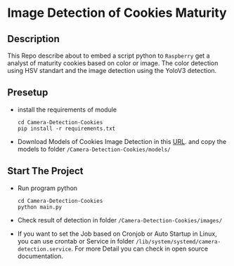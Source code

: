 # Image Detection of Cookies Maturity 

## Description

This Repo describe about to embed a script python to `Raspberry` get a analyst of maturity cookies based on color or image. The color detection using HSV standart and the image detection using the YoloV3 detection.

## Presetup 

- install the requirements of module
    ```
    cd Camera-Detection-Cookies
    pip install -r requirements.txt 
    ```

- Download Models of Cookies Image Detection in this [URL](https://drive.google.com/file/d/1Ow20L-KNVrUGfal7pWSUOk6jcIgaTVVV/view?usp=sharing). and copy the models to folder `/Camera-Detection-Cookies/models/`


## Start The Project

- Run program python 
    ```
    cd Camera-Detection-Cookies
    python main.py 
    ```
- Check result of detection in folder `/Camera-Detection-Cookies/images/`

- If you want to set the Job based on Cronjob or Auto Startup in Linux, you can use crontab or Service in folder `/lib/system/systemd/camera-detection.service`. For more Detail you can check in open source documentation.